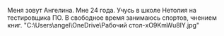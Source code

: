 Меня зовут Ангелина. Мне 24 года.
Учусь в школе  Нетолия на тестировщика ПО.
В свободное время занимаюсь спортов, чнением книг.
"C:\Users\angel\OneDrive\Рабочий стол\-xO9KmWu8lY.jpg"
